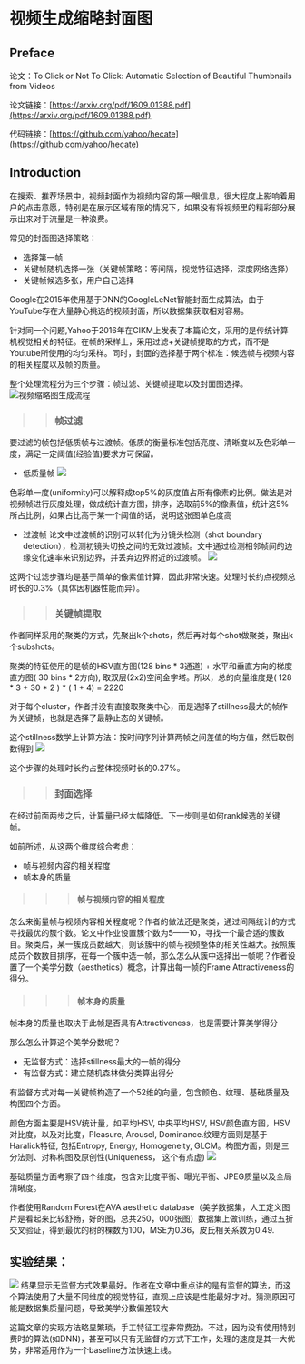 # 视频生成缩略封面图

## Preface

论文：To Click or Not To Click: Automatic Selection of Beautiful Thumbnails from Videos

论文链接：[https://arxiv.org/pdf/1609.01388.pdf](https://arxiv.org/pdf/1609.01388.pdf)

代码链接：[https://github.com/yahoo/hecate](https://github.com/yahoo/hecate)

## Introduction

在搜索、推荐场景中，视频封面作为视频内容的第一眼信息，很大程度上影响着用户的点击意愿，特别是在展示区域有限的情况下，如果没有将视频里的精彩部分展示出来对于流量是一种浪费。

常见的封面图选择策略：
* 选择第一帧
* 关键帧随机选择一张（关键帧策略：等间隔，视觉特征选择，深度网络选择）
* 关键帧候选多张，用户自己选择

Google在2015年使用基于DNN的GoogleLeNet智能封面生成算法，由于YouTube存在大量静心挑选的视频封面，所以数据集获取相对容易。

针对同一个问题,Yahoo于2016年在CIKM上发表了本篇论文，采用的是传统计算机视觉相关的特征。在帧的采样上，采用过滤+关键帧提取的方式，而不是Youtube所使用的均匀采样。同时，封面的选择基于两个标准：候选帧与视频内容的相关程度以及帧的质量。

整个处理流程分为三个步骤：帧过滤、关键帧提取以及封面图选择。
![视频缩略图生成流程](../images/VedioThumbnails-diagram-1.png)

>>### 帧过滤
要过滤的帧包括低质帧与过渡帧。低质的衡量标准包括亮度、清晰度以及色彩单一度，满足一定阈值(经验值)要求方可保留。
- 低质量帧
![](../images/VedioThumbnails-2.png)

色彩单一度(uniformity)可以解释成top5%的灰度值占所有像素的比例。做法是对视频帧进行灰度处理，做成统计直方图，排序，选取前5%的像素值，统计这5%所占比例，如果占比高于某一个阈值的话，说明这张图单色度高
- 过渡帧
论文中过渡帧的识别可以转化为分镜头检测（shot boundary detection），检测初镜头切换之间的无效过渡帧。文中通过检测相邻帧间的边缘变化速率来识别边界，并丢弃边界附近的过渡帧。
![](../images/VedioThumbnails-3.png)

这两个过滤步骤均是基于简单的像素值计算，因此非常快速。处理时长约点视频总时长的0.3%（具体因机器性能而异）。


>>### 关键帧提取
作者同样采用的聚类的方式，先聚出k个shots，然后再对每个shot做聚类，聚出k个subshots。

聚类的特征使用的是帧的HSV直方图(128 bins * 3通道) + 水平和垂直方向的梯度直方图( 30 bins * 2方向), 取双层(2x2)空间金字塔。所以，总的向量维度是( 128 * 3 + 30 * 2 ) * ( 1 + 4) = 2220

对于每个cluster，作者并没有直接取聚类中心，而是选择了stillness最大的帧作为关键帧，也就是选择了最静止态的关键帧。

这个stillness数学上计算方法：按时间序列计算两帧之间差值的均方值，然后取倒数得到
![](../images/VedioThumbnails-4.png)

这个步骤的处理时长约占整体视频时长的0.27%。

>>### 封面选择
在经过前面两步之后，计算量已经大幅降低。下一步则是如何rank候选的关键帧。

如前所述，从这两个维度综合考虑：
- 帧与视频内容的相关程度
- 帧本身的质量

>>>#### 帧与视频内容的相关程度
怎么来衡量帧与视频内容相关程度呢？作者的做法还是聚类，通过间隔统计的方式寻找最优的簇个数。论文中作业设置簇个数为5——10，寻找一个最合适的簇数目。聚类后，某一簇成员数越大，则该簇中的帧与视频整体的相关性越大。按照簇成员个数数目排序，在每一个簇中选一帧，那么怎么从簇中选择出一帧呢？作者设置了一个美学分数（aesthetics）概念，计算出每一帧的Frame Attractiveness的得分。
>>>#### 帧本身的质量
帧本身的质量也取决于此帧是否具有Attractiveness，也是需要计算美学得分

那么怎么计算这个美学分数呢？

+ 无监督方式：选择stillness最大的一帧的得分
+ 有监督方式：建立随机森林做分类算出得分

有监督方式对每一关键帧构造了一个52维的向量，包含颜色、纹理、基础质量及构图四个方面。

颜色方面主要是HSV统计量，如平均HSV, 中央平均HSV, HSV颜色直方图，HSV对比度，以及对比度，Pleasure, Arousel, Dominance.纹理方面则是基于Haralick特征, 包括Entropy, Energy, Homogeneity, GLCM。构图方面，则是三分法则、对称构图及原创性(Uniqueness， 这个有点虚)
![](../images/VedioThumbnails-5.png)

基础质量方面考察了四个维度，包含对比度平衡、曝光平衡、JPEG质量以及全局清晰度。

作者使用Random Forest在AVA aesthetic database（美学数据集，人工定义图片是看起来比较舒畅，好的图，总共250，000张图）数据集上做训练，通过五折交叉验证，得到最优的树的棵数为100，MSE为0.36，皮氏相关系数为0.49.


## 实验结果：
![](../images/VedioThumbnails-6.png)
结果显示无监督方式效果最好。作者在文章中重点讲的是有监督的算法，而这个算法使用了大量不同维度的视觉特征，直观上应该是性能最好才对。猜测原因可能是数据集质量问题，导致美学分数偏差较大

这篇文章的实现方法略显繁琐，手工特征工程非常费劲。不过，因为没有使用特别费时的算法(如DNN)，甚至可以只有无监督的方式下工作，处理的速度是其一大优势，非常适用作为一个baseline方法快速上线。
